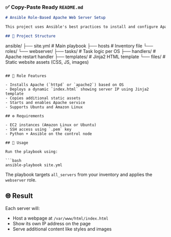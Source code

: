### ✅ Copy-Paste Ready `README.md`

```markdown
# Ansible Role-Based Apache Web Server Setup

This project uses Ansible's best practices to install and configure Apache web servers using a modular **role-based structure**. It supports both **Amazon Linux (RedHat-based)** and **Ubuntu (Debian-based)** systems.

## 📁 Project Structure

```
ansible/
├── site.yml                  # Main playbook
├── hosts                     # Inventory file
└── roles/
    └── webserver/
        ├── tasks/            # Task logic per OS
        ├── handlers/         # Apache restart handler
        ├── templates/        # Jinja2 HTML template
        └── files/            # Static website assets (CSS, JS, images)
```

## 🔧 Role Features

- Installs Apache (`httpd` or `apache2`) based on OS
- Deploys a dynamic `index.html` showing server IP using Jinja2 template
- Copies additional static assets
- Starts and enables Apache service
- Supports Ubuntu and Amazon Linux

## ⚙️ Requirements

- EC2 instances (Amazon Linux or Ubuntu)
- SSH access using `.pem` key
- Python + Ansible on the control node

## 🚀 Usage

Run the playbook using:

```bash
ansible-playbook site.yml
```

The playbook targets `all_servers` from your inventory and applies the `webserver` role.

## 🌐 Result

Each server will:
- Host a webpage at `/var/www/html/index.html`
- Show its own IP address on the page
- Serve additional content like styles and images
